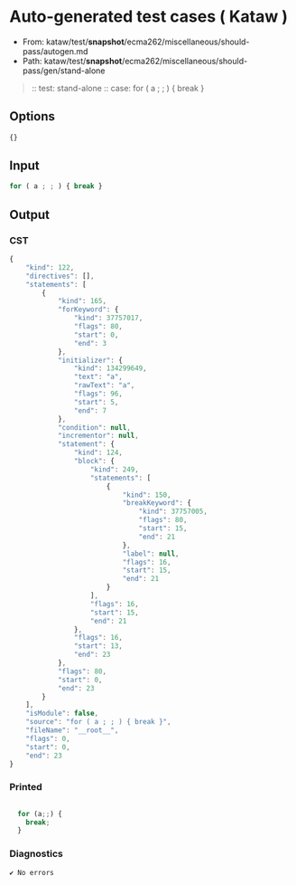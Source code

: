 # Auto-generated test cases ( Kataw )
- From: kataw/test/__snapshot__/ecma262/miscellaneous/should-pass/autogen.md
- Path: kataw/test/__snapshot__/ecma262/miscellaneous/should-pass/gen/stand-alone
> :: test: stand-alone
> :: case: for ( a ; ; ) { break }
## Options

`````js
{}
`````
## Input

`````js
for ( a ; ; ) { break }
`````
## Output

### CST

```javascript
{
    "kind": 122,
    "directives": [],
    "statements": [
        {
            "kind": 165,
            "forKeyword": {
                "kind": 37757017,
                "flags": 80,
                "start": 0,
                "end": 3
            },
            "initializer": {
                "kind": 134299649,
                "text": "a",
                "rawText": "a",
                "flags": 96,
                "start": 5,
                "end": 7
            },
            "condition": null,
            "incrementor": null,
            "statement": {
                "kind": 124,
                "block": {
                    "kind": 249,
                    "statements": [
                        {
                            "kind": 150,
                            "breakKeyword": {
                                "kind": 37757005,
                                "flags": 80,
                                "start": 15,
                                "end": 21
                            },
                            "label": null,
                            "flags": 16,
                            "start": 15,
                            "end": 21
                        }
                    ],
                    "flags": 16,
                    "start": 15,
                    "end": 21
                },
                "flags": 16,
                "start": 13,
                "end": 23
            },
            "flags": 80,
            "start": 0,
            "end": 23
        }
    ],
    "isModule": false,
    "source": "for ( a ; ; ) { break }",
    "fileName": "__root__",
    "flags": 0,
    "start": 0,
    "end": 23
}
```

### Printed

```javascript

  for (a;;) {
    break;
  }

```

### Diagnostics

```javascript
✔ No errors
```

